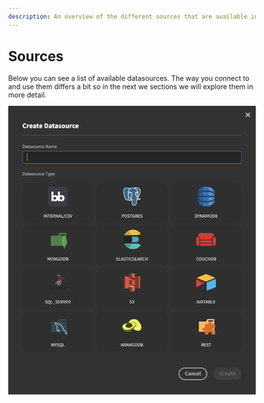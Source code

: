 ```yaml
---
description: An overview of the different sources that are available in Budibase
---
```


# Sources

Below you can see a list of available datasources. The way you connect to and use them differs a bit so in the next we sections we will explore them in more detail.

![Budibase Sources](../../.gitbook/assets/sources.png)





